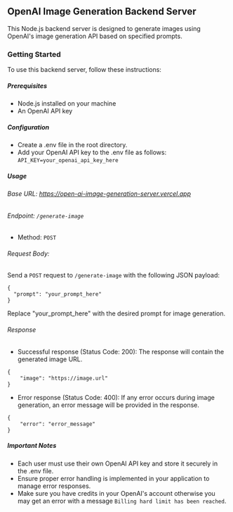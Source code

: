 ## OpenAI Image Generation Backend Server

This Node.js backend server is designed to generate images using OpenAI's image generation API based on specified prompts.

### Getting Started

To use this backend server, follow these instructions:

##### Prerequisites

- Node.js installed on your machine
- An OpenAI API key

##### Configuration

- Create a .env file in the root directory.
- Add your OpenAI API key to the .env file as follows:
  `API_KEY=your_openai_api_key_here`

##### Usage

###### Base URL: https://open-ai-image-generation-server.vercel.app

###### Endpoint: `/generate-image`

- Method: `POST`

###### Request Body:

Send a `POST` request to `/generate-image` with the following JSON payload:

```
{
  "prompt": "your_prompt_here"
}
```

Replace "your_prompt_here" with the desired prompt for image generation.

###### Response

- Successful response (Status Code: 200): The response will contain the generated image URL.

```
{
    "image": "https://image.url"
}
```

- Error response (Status Code: 400): If any error occurs during image generation, an error message will be provided in the response.

```
{
    "error": "error_message"
}
```

##### Important Notes

- Each user must use their own OpenAI API key and store it securely in the .env file.
- Ensure proper error handling is implemented in your application to manage error responses.
- Make sure you have credits in your OpenAI's account otherwise you may get an error with a message `Billing hard limit has been reached`.
